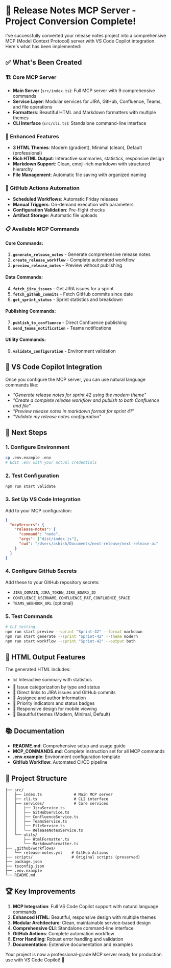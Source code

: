 # 🚀 Release Notes MCP Server - Project Conversion Complete!

I've successfully converted your release notes project into a comprehensive MCP (Model Context Protocol) server with VS Code Copilot integration. Here's what has been implemented:

## ✅ What's Been Created

### 🏗️ Core MCP Server
- **Main Server** (`src/index.ts`): Full MCP server with 9 comprehensive commands
- **Service Layer**: Modular services for JIRA, GitHub, Confluence, Teams, and file operations
- **Formatters**: Beautiful HTML and Markdown formatters with multiple themes
- **CLI Interface** (`src/cli.ts`): Standalone command-line interface

### 🎨 Enhanced Features
- **3 HTML Themes**: Modern (gradient), Minimal (clean), Default (professional)
- **Rich HTML Output**: Interactive summaries, statistics, responsive design
- **Markdown Support**: Clean, emoji-rich markdown with structured hierarchy
- **File Management**: Automatic file saving with organized naming

### 🤖 GitHub Actions Automation
- **Scheduled Workflows**: Automatic Friday releases
- **Manual Triggers**: On-demand execution with parameters
- **Configuration Validation**: Pre-flight checks
- **Artifact Storage**: Automatic file uploads

### 📋 Available MCP Commands

#### Core Commands:
1. **`generate_release_notes`** - Generate comprehensive release notes
2. **`create_release_workflow`** - Complete automated workflow
3. **`preview_release_notes`** - Preview without publishing

#### Data Commands:
4. **`fetch_jira_issues`** - Get JIRA issues for a sprint
5. **`fetch_github_commits`** - Fetch GitHub commits since date
6. **`get_sprint_status`** - Sprint statistics and breakdown

#### Publishing Commands:
7. **`publish_to_confluence`** - Direct Confluence publishing
8. **`send_teams_notification`** - Teams notifications

#### Utility Commands:
9. **`validate_configuration`** - Environment validation

## 🎯 VS Code Copilot Integration

Once you configure the MCP server, you can use natural language commands like:

- *"Generate release notes for sprint 42 using the modern theme"*
- *"Create a complete release workflow and publish to both Confluence and file"*
- *"Preview release notes in markdown format for sprint 41"*
- *"Validate my release notes configuration"*

## 🚀 Next Steps

### 1. Configure Environment
```bash
cp .env.example .env
# Edit .env with your actual credentials
```

### 2. Test Configuration
```bash
npm run start validate
```

### 3. Set Up VS Code Integration
Add to your MCP configuration:
```json
{
  "mcpServers": {
    "release-notes": {
      "command": "node",
      "args": ["dist/index.js"],
      "cwd": "/Users/ashish/Documents/next-release/next-release-ai"
    }
  }
}
```

### 4. Configure GitHub Secrets
Add these to your GitHub repository secrets:
- `JIRA_DOMAIN`, `JIRA_TOKEN`, `JIRA_BOARD_ID`
- `CONFLUENCE_USERNAME`, `CONFLUENCE_PAT`, `CONFLUENCE_SPACE`
- `TEAMS_WEBHOOK_URL` (optional)

### 5. Test Commands
```bash
# CLI testing
npm run start preview --sprint "Sprint-42" --format markdown
npm run start generate --sprint "Sprint-42" --theme modern
npm run start workflow --sprint "Sprint-42" --output both
```

## 🎨 HTML Output Features

The generated HTML includes:
- 📊 Interactive summary with statistics
- 🎯 Issue categorization by type and status  
- 🔗 Direct links to JIRA issues and GitHub commits
- 👤 Assignee and author information
- 🎨 Priority indicators and status badges
- 📱 Responsive design for mobile viewing
- 🌈 Beautiful themes (Modern, Minimal, Default)

## 📚 Documentation

- **README.md**: Comprehensive setup and usage guide
- **MCP_COMMANDS.md**: Complete instruction set for all MCP commands
- **.env.example**: Environment configuration template
- **GitHub Workflow**: Automated CI/CD pipeline

## 🔧 Project Structure

```
├── src/
│   ├── index.ts              # Main MCP server
│   ├── cli.ts                # CLI interface
│   ├── services/             # Core services
│   │   ├── JiraService.ts
│   │   ├── GitHubService.ts
│   │   ├── ConfluenceService.ts
│   │   ├── TeamsService.ts
│   │   ├── FileService.ts
│   │   └── ReleaseNotesService.ts
│   └── utils/
│       ├── HtmlFormatter.ts
│       └── MarkdownFormatter.ts
├── .github/workflows/
│   └── release-notes.yml    # GitHub Actions
├── scripts/                 # Original scripts (preserved)
├── package.json
├── tsconfig.json
├── .env.example
└── README.md
```

## 🏆 Key Improvements

1. **MCP Integration**: Full VS Code Copilot support with natural language commands
2. **Enhanced HTML**: Beautiful, responsive design with multiple themes
3. **Modular Architecture**: Clean, maintainable service-based design
4. **Comprehensive CLI**: Standalone command-line interface
5. **GitHub Actions**: Complete automation workflow
6. **Error Handling**: Robust error handling and validation
7. **Documentation**: Extensive documentation and examples

Your project is now a professional-grade MCP server ready for production use with VS Code Copilot! 🎉
